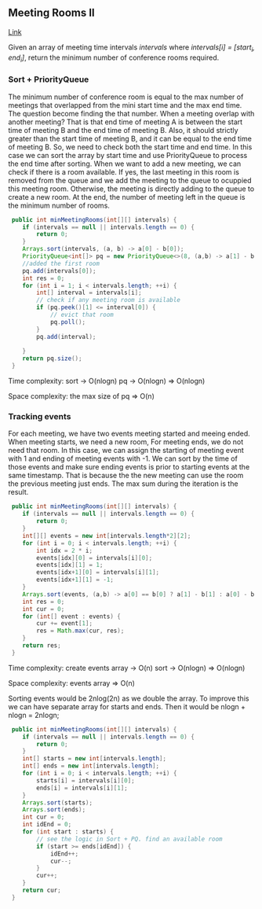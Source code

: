 ## Meeting Rooms II

[Link](https://leetcode.com/problems/meeting-rooms-ii/)

Given an array of meeting time intervals *intervals* where *intervals[i] = [start<sub>i</sub>, end<sub>i</sub>]*, return the minimum number of conference rooms required.

### Sort + PriorityQueue

The minimum number of conference room is equal to the max number of meetings that overlapped from the mini start time and the max end time.
The question become finding the that number. When a meeting overlap with another meeting? That is that end time of meeting A is between the start time of meeting B and the end time of meeting B. Also, it should strictly greater than the start time of meeting B, and it can be equal to the end time of meeting B.
So, we need to check both the start time and end time. In this case we can sort the array by start time and use PriorityQueue to process the end time after sorting.
When we want to add a new meeting, we can check if there is a room available. If yes, the last meeting in this room is removed from the queue and we add the meeting to the queue to ocuppied this meeting room. Otherwise, the meeting is directly adding to the queue to create a new room. At the end, the number of meeting left in the queue is the minimum number of rooms.

```java
 public int minMeetingRooms(int[][] intervals) {
    if (intervals == null || intervals.length == 0) {
        return 0;
    }
    Arrays.sort(intervals, (a, b) -> a[0] - b[0]);
    PriorityQueue<int[]> pq = new PriorityQueue<>(8, (a,b) -> a[1] - b[1]);
    //added the first room
    pq.add(intervals[0]);
    int res = 0;
    for (int i = 1; i < intervals.length; ++i) {
        int[] interval = intervals[i];
        // check if any meeting room is available
        if (pq.peek()[1] <= interval[0]) {
            // evict that room
            pq.poll();
        }
        pq.add(interval);
        
    }
    return pq.size();
 }
```
Time complexity: sort -> O(nlogn) pq -> O(nlogn) => O(nlogn)

Space complexity: the max size of pq => O(n)

### Tracking events
For each meeting, we have two events meeting started and meeing ended. When meeting starts, we need a new room, For meeting ends, we do not need that room. In this case, we can assign the starting of meeting event with 1 and ending of meeting events with -1. We can sort by the time of those events and make sure ending events is prior to starting events at the same timestamp. That is because the the new meeting can use the room the previous meeting just ends. The max sum during the iteration is the result.

```java
 public int minMeetingRooms(int[][] intervals) {
    if (intervals == null || intervals.length == 0) {
        return 0;
    }
    int[][] events = new int[intervals.length*2][2];
    for (int i = 0; i < intervals.length; ++i) {
        int idx = 2 * i;
        events[idx][0] = intervals[i][0];
        events[idx][1] = 1;
        events[idx+1][0] = intervals[i][1];
        events[idx+1][1] = -1;
    }
    Arrays.sort(events, (a,b) -> a[0] == b[0] ? a[1] - b[1] : a[0] - b[0]);
    int res = 0;
    int cur = 0;
    for (int[] event : events) {
        cur += event[1];
        res = Math.max(cur, res);
    }
    return res;
 }
```
Time complexity: create events array -> O(n) sort -> O(nlogn) => O(nlogn)

Space complexity: events array => O(n)

Sorting events would be 2nlog(2n) as we double the array. To improve this we can have separate array for starts and ends. Then it would be nlogn + nlogn = 2nlogn;


```java
 public int minMeetingRooms(int[][] intervals) {
    if (intervals == null || intervals.length == 0) {
        return 0;
    }
    int[] starts = new int[intervals.length];
    int[] ends = new int[intervals.length];
    for (int i = 0; i < intervals.length; ++i) {
        starts[i] = intervals[i][0];
        ends[i] = intervals[i][1];
    }
    Arrays.sort(starts);
    Arrays.sort(ends);
    int cur = 0;
    int idEnd = 0;
    for (int start : starts) {
        // see the logic in Sort + PQ. find an available room 
        if (start >= ends[idEnd]) {
            idEnd++;
            cur--;
        }
        cur++;
    }
    return cur;
 }
```
